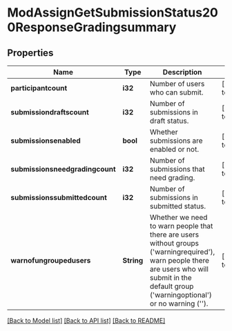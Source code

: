 # ModAssignGetSubmissionStatus200ResponseGradingsummary

## Properties

Name | Type | Description | Notes
------------ | ------------- | ------------- | -------------
**participantcount** | **i32** | Number of users who can submit. | [default to null]
**submissiondraftscount** | **i32** | Number of submissions in draft status. | [default to null]
**submissionsenabled** | **bool** | Whether submissions are enabled or not. | [default to null]
**submissionsneedgradingcount** | **i32** | Number of submissions that need grading. | [default to null]
**submissionssubmittedcount** | **i32** | Number of submissions in submitted status. | [default to null]
**warnofungroupedusers** | **String** | Whether we need to warn people that there                                                                         are users without groups ('warningrequired'), warn                                                                         people there are users who will submit in the default                                                                         group ('warningoptional') or no warning (''). | [default to null]

[[Back to Model list]](../README.md#documentation-for-models) [[Back to API list]](../README.md#documentation-for-api-endpoints) [[Back to README]](../README.md)


